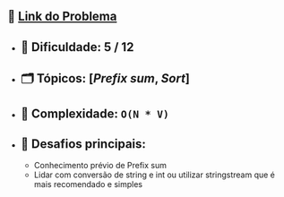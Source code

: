 🔗 [Link do Problema](https://judge.beecrowd.com/pt/problems/view/3416)
-


- 🧩 **Dificuldade:** 5 / 12  
    -
- 🗂 **Tópicos:** [*Prefix sum*, *Sort*]  
    -
- 🧮 **Complexidade:** `O(N * V)`  
    -
- 🎯 **Desafios principais:** 
    - 
    - Conhecimento prévio de Prefix sum
    - Lidar com conversão de string e int ou utilizar stringstream que é mais recomendado e simples
    
